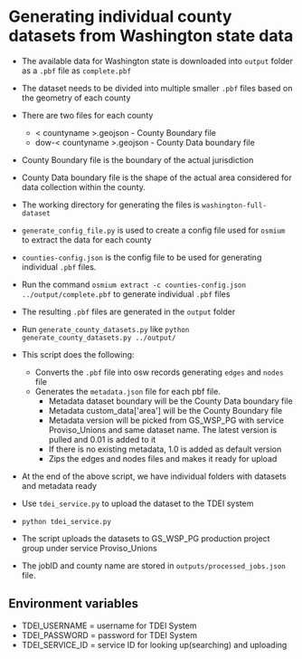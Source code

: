 # Generating individual county datasets from Washington state data
- The available data for Washington state is downloaded into `output` folder as a `.pbf` file as `complete.pbf`
- The dataset needs to be divided into multiple smaller `.pbf` files based on the geometry of each county
- There are two files for each county
    - < countyname >.geojson - County Boundary file
    - dow-< countyname >.geojson - County Data boundary file
- County Boundary file is the boundary of the actual jurisdiction
- County Data boundary file is the shape of the actual area considered for data collection within the county.
- The working directory for generating the files is `washington-full-dataset`
- `generate_config_file.py` is used to create a config file used for `osmium` to extract the data for each county
- `counties-config.json` is the config file to be used for generating individual `.pbf` files.
- Run the command `osmium extract -c counties-config.json ../output/complete.pbf` to generate individual `.pbf` files
- The resulting `.pbf` files are generated in the `output` folder
- Run `generate_county_datasets.py` like
    `python generate_county_datasets.py ../output/` 
- This script does the following:
    - Converts the `.pbf` file into osw records generating `edges` and `nodes` file
    - Generates the `metadata.json` file for each pbf file.
        - Metadata dataset boundary will be the County Data boundary file
        - Metadata custom_data['area'] will be the County Boundary file
        - Metadata version will be picked from GS_WSP_PG with service Proviso_Unions and same dataset name. The latest version is pulled and 0.01 is added to it
        - If there is no existing metadata, 1.0 is added as default version
        - Zips the edges and nodes files and makes it ready for upload

- At the end of the above script, we have individual folders with datasets and metadata ready
- Use `tdei_service.py` to upload the dataset to the TDEI system
- `python tdei_service.py`
- The script uploads the datasets to GS_WSP_PG production project group under service Proviso_Unions
- The jobID and county name are stored in `outputs/processed_jobs.json` file.

## Environment variables
- TDEI_USERNAME = username for TDEI System
- TDEI_PASSWORD = password for TDEI System
- TDEI_SERVICE_ID = service ID for looking up(searching) and uploading

 